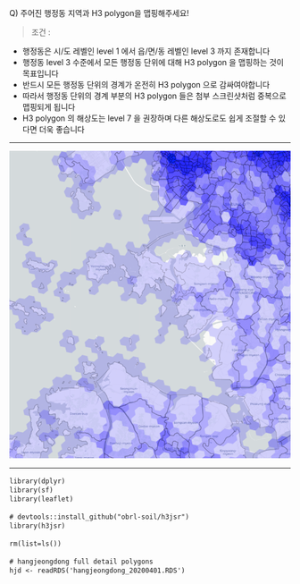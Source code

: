 Q) 주어진 행정동 지역과 H3 polygon을 맵핑해주세요!  
  
> 조건 :
  
- 행정동은 시/도 레벨인 level 1 에서 읍/면/동 레벨인 level 3 까지 존재합니다  
- 행정동 level 3 수준에서 모든 행정동 단위에 대해 H3 polygon 을 맵핑하는 것이 목표입니다   
- 반드시 모든 행정동 단위의 경계가 온전히 H3 polygon 으로 감싸여야합니다  
- 따라서 행정동 단위의 경계 부분의 H3 polygon 들은 첨부 스크린샷처럼 중복으로 맵핑되게 됩니다  
- H3 polygon 의 해상도는 level 7 을 권장하며 다른 해상도로도 쉽게 조절할 수 있다면 더욱 좋습니다  

---
  
![result_pic!](hcode_h3_mapping_result.PNG) 

---

```{r}
library(dplyr)
library(sf)
library(leaflet)

# devtools::install_github("obrl-soil/h3jsr")
library(h3jsr)

rm(list=ls())

# hangjeongdong full detail polygons
hjd <- readRDS('hangjeongdong_20200401.RDS')
```
